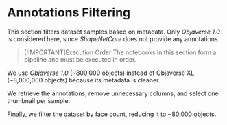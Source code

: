 # Annotations Filtering

This section filters dataset samples based on metadata. Only _Objaverse 1.0_ is considered here, since _ShapeNetCore_ does not provide any annotations.

>[!IMPORTANT]Execution Order
>The notebooks in this section form a pipeline and must be executed in order.

We use _Objaverse 1.0_ (~800,000 objects) instead of Objaverse XL (~8,000,000 objects) because its metadata is cleaner.

We retrieve the annotations, remove unnecessary columns, and select one thumbnail per sample.

Finally, we filter the dataset by face count, reducing it to ~80,000 objects.
